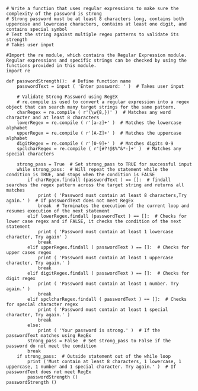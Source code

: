     # Write a function that uses regular expressions to make sure the complexity of the password is strong
    # Strong password must be at least 8 characters long, contains both uppercase and lowercase characters, contains at least one digit, and contains special symbol
    # Test the string against multiple regex patterns to validate its strength
    # Takes user input

    #Import the re module, which contains the Regular Expression module. Regular expressions and specific strings can be checked by using the functions provided in this module.
    import re

    def passwordStrength():  # Define function name
        passwordText = input ( 'Enter password: ' )  # Takes user input

        # Validate Strong Password using RegEX
        # re.compile is used to convert a regular expression into a regex object that can search many target strings for the same pattern.
        charRegex = re.compile ( r'(\w{8,})' )  # Matches any word character and at least 8 characters
        lowerRegex = re.compile ( r'[a-z]+' )  # Matches the lowercase alphabet
        upperRegex = re.compile ( r'[A-Z]+' )  # Matches the uppercase alphabet
        digitRegex = re.compile ( r'[0-9]+' )  # Matches digits 0-9
        spclcharRegex = re.compile ( r'[#?!@$%^&*-]+' )  # Matches any special characters

        strong_pass = True  # Set strong_pass to TRUE for successful input
        while strong_pass:  # Will repeat the statement while the condition is TRUE, and stops when the condition is FALSE
            if charRegex.findall (passwordText ) == []:  # findall searches the regex pattern across the target string and returns all matches
                print ( 'Password must contain at least 8 characters,Try again.' )  # If passwordText does not meet RegEx
                break  # Terminates the execution of the current loop and resumes execution of the next statement
            elif lowerRegex.findall (passwordText ) == []:  # Checks for lower case regex and if FALSE, it checks the condition of the next statement
                print ( 'Password must contain at least 1 lowercase character, Try again' )
                break
            elif upperRegex.findall ( passwordText ) == []:  # Checks for upper cases regex
                print ( 'Password must contain at least 1 uppercase character, Try again.' )
                break
            elif digitRegex.findall ( passwordText ) == []:  # Checks for digit regex
                print ( 'Password must contain at least 1 number. Try again.' )
                break
            elif spclcharRegex.findall ( passwordText ) == []:  # Checks for special character regex
                print ( 'Password must contain at least 1 special character, Try again.' )
                break
            else:
                print ( 'Your password is strong.' )  # If the passwordText matches using RegEx
            strong_pass = False  # Set strong_pass to False if the password do not meet the condition
            break
        if strong_pass:  # Outside statement out of the while loop
            print ('Must contain at least 8 characters, 1 lowercase, 1 uppercase, 1 number and 1 special character. Try again.' )  # If passwordText does not meet RegEx
            passwordStrength ()
    passwordStrength ()
